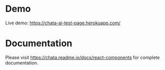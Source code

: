 # Demo

Live demo: https://chata-ai-test-page.herokuapp.com/

# Documentation

Please visit https://chata.readme.io/docs/react-components for complete documentation.

<!-- # Installation

This is a library of react widgets. React must be installed as a prerequisite

#### Using npm or yarn

```
$ npm install react-chata
```

```
$ yarn add react-chata
```

#### Import in Browser

# Environment Support

- Modern browsers

- Support for voice to text button in Google Chrome only. Will fail silently in other browsers.

# Authentication

You will need a API key, customer ID, user ID, and domain to query your database through these widgets. Additionally, we require that you pass in a valid JWT token to be used on every endpoint call.

For more information on these requirements or how to retrieve/refresh your token please visit the chata.io developer site https://chata.readme.io

# Components

#### DataMessenger

A chat panel that slides open from the edge of the screen. You will find a list of available props and their defaults in the next section.

```
import React, { Component } from 'react'
import { DataMessenger } from 'react-chata';

import 'react-chata/dist/autoql.esm.css'

export default class App extends Component {
  state = {
    isVisible: false
  }

  render = () => {
    return (
      <DataMessenger
        apiKey="your-api-key"
        customerId="your-customer-id"
        userId="your-user-id"
        username="your@email.com"
        domain="https://yourdomain.com"
        token="your-jwt-token"

        isVisible={this.state.isVisible}
        onHandleClick={() =>
          this.setState({ isVisible: !this.state.isVisible })
        }}
      />
    )
  }
}
```

#### ChatBar and ResponseRenderer

A chat bar component and visualization component that can be placed anywhere. The ChatBar component ref should be passed into the ResponseRenderer component as a prop. This will link the two components together so they can interact with eachother.

You will find a list of available props and their defaults in the next section.

```
import React, { Component, Fragment } from 'react'
import { ChatBar, ResponseRenderer } from 'react-chata';

import 'react-chata/dist/autoql.esm.css'

export default class App extends Component {
  chatBarRef = null;

  render = () => {
    return (
      <Fragment>
        <ChatBar
          apiKey="your-api-key"
          customerId="your-customer-id"
          userId="your-user-id"
          username="your@email.com"
          domain="https://yourdomain.com"
          token="your-jwt-token"

          ref={r => (this.chatBarRef = r)}
          onResponseCallback={response => {
            this.setState({ response })
          }}
        />
        <ResponseRenderer
          chatBarRef={this.chatBarRef}
          response={this.state.response}
        />
      </Fragment>
    )
  }
}
```

#### Dashboard

An editable dashboard component containing tiles with a query and a visualization. This component takes an array of tile objects as a prop for the initial render. If the user wants to edit the dashboard, the new tile state can be retrieved using the getDashboardTileState function and stored in a database for persistence.

You will find a list of available props and their defaults in the next section.

```
import React, { Component } from 'react'
import { Dashboard } from 'react-chata';

import 'react-chata/dist/autoql.esm.css'

export default class App extends Component {
  state = {
    tiles: [
      {
        key: '0',
        w: 3,
        h: 2,
        x: 0,
        y: 0,
        query: 'total profit this month',
        title: 'Profit - Current Month'
      },
      {
        key: '1',
        w: 3,
        h: 2,
        x: 3,
        y: 0,
        query: 'total profit last month',
        title: 'Profit - Previous Month'
      },
    ]
  }

  render = () => {
    return (
      <Dashboard
        apiKey="your-api-key"
        customerId="your-customer-id"
        userId="your-user-id"
        username="your@email.com"
        domain="https://yourdomain.com"
        token="your-jwt-token"

        ref={r => (this.dashboardRef = r)}
        tiles={this.tiles}
        onChangeCallback={tiles => this.setState({ tiles })}
      />
    )
  }
}
```

# Props

#### DataMessenger Props

| Prop                             | Type                                                                                                                             | Default Value                                                                   |
| :------------------------------- | :------------------------------------------------------------------------------------------------------------------------------- | :------------------------------------------------------------------------------ |
| token (Required)                 | String                                                                                                                           | -                                                                               |
| apiKey (Required)                | String                                                                                                                           | -                                                                               |
| customerId (Required)            | String                                                                                                                           | -                                                                               |
| userId (Required)                | String                                                                                                                           | -                                                                               |
| domain (Required)                | String                                                                                                                           | -                                                                               |
| isVisible                        | Boolean                                                                                                                          | false                                                                           |
| placement                        | String: 'left' &#124;&#124; 'right' &#124;&#124; 'top' &#124;&#124; 'bottom'                                                     | 'right'                                                                         |
| width                            | String &#124;&#124; Number                                                                                                       | 500                                                                             |
| height                           | String &#124;&#124; Number                                                                                                       | 350                                                                             |
| theme                            | String: 'light' &#124;&#124; 'dark'                                                                                              | 'light'                                                                         |
| accentColor                      | String                                                                                                                           | light theme: '#28a8e0', dark theme: '#525252'                                   |
| title                            | String                                                                                                                           | 'Data Messenger'                                                                |
| showHandle                       | Boolean                                                                                                                          | true                                                                            |
| handleStyles                     | Object                                                                                                                           | {}                                                                              |
| onVisibleChange                  | Function                                                                                                                         | () => {}                                                                        |
| onHandleClick                    | Function                                                                                                                         | () => {}                                                                        |
| onMaskClick                      | Function                                                                                                                         | onHandleClick                                                                   |
| maskClosable                     | Boolean                                                                                                                          | true                                                                            |
| shiftScreen                      | Boolean                                                                                                                          | false                                                                           |
| customerName                     | String                                                                                                                           | 'there'                                                                         |
| introMessage                     | String                                                                                                                           | 'Hi {customerName}! I'm here to help you access, search and analyze your data.' |
| maxMessages                      | Number                                                                                                                           | undefined                                                                       |
| clearOnClose                     | Boolean                                                                                                                          | false                                                                           |
| enableVoiceRecord                | Boolean                                                                                                                          | true                                                                            |
| enableAutocomplete               | Boolean                                                                                                                          | true                                                                            |
| autocompleteStyles               | Object                                                                                                                           | {}                                                                              |
| enableQueryValidation                  | Boolean                                                                                                                          | true                                                                            |
| enableDrilldowns                | Boolean                                                                                                                          | false                                                                           |
| demo                             | Boolean                                                                                                                          | false                                                                           |
| dataFormatting                   | Object: { currencyCode, languageCode, qualityDecimals, quantityDecimals, comparisonDisplay, monthDayFormat, monthDayYearFormat } | {}                                                                              |
| dataFormatting.currencyCode      | String                                                                                                                           | 'USD'                                                                           |
| dataFormatting.languageCode      | String                                                                                                                           | 'en-US'                                                                         |
| dataFormatting.currencyDecimals  | Number                                                                                                                           | 2                                                                               |
| dataFormatting.quantityDecimals  | Number                                                                                                                           | 1                                                                               |
| dataFormatting.comparisonDisplay | String: 'ratio' &#124;&#124; 'percent'                                                                                           | 'percent'                                                                       |

| fontFamily | String | 'sans-serif' |
| chartColors | Array | ['#355C7D', '#6C5B7B', '#C06C84', '#f67280', '#F8B195'] |

#### ChatBar Props

| Prop                  | Type     | Default Value |
| :-------------------- | :------- | :------------ |
| token (Required)      | String   | -             |
| apiKey (Required)     | String   | -             |
| customerId (Required) | String   | -             |
| userId (Required)     | String   | -             |
| domain (Required)     | String   | -             |
| isDisabled            | Boolean  | false         |
| onSubmit              | Function | () => {}      |
| onResponseCallback    | Function | () => {}      |
| autoCompletePlacement | String   | 'top'         |
| showLoadingDots       | Boolean  | true          |
| showChataIcon         | Boolean  | true          |
| enableVoiceRecord     | Boolean  | true          |
| enableAutocomplete    | Boolean  | true          |
| autocompleteStyles    | Object   | {}            |
| enableQueryValidation       | Boolean  | true          |
| enableDrilldowns     | Boolean  | false         |
| demo                  | Boolean  | false         |
| debug                 | Boolean  | false         |
| fontFamily            | String   | 'sans-serif'  |

#### ResponseRenderer Props

| Prop                             | Type                                                                                                                             | Default Value                                           |
| :------------------------------- | :------------------------------------------------------------------------------------------------------------------------------- | :------------------------------------------------------ |
| response (Required)              | Object                                                                                                                           | -                                                       |
| chatBarRef                       | Instance of `<ChatBar/>`                                                                                                         | undefined                                               |
| supportsSuggestions              | Boolean                                                                                                                          | true                                                    |
| processDrilldown                 | Function                                                                                                                         | () => {}                                                |
| onSuggestionClick                | Function                                                                                                                         | undefined                                               |
| tableBorderColor                 | String                                                                                                                           | undefined                                               |
| tableHoverColor                  | String                                                                                                                           | undefined                                               |
| displayType                      | String                                                                                                                           | undefined                                               |
| renderTooltips                   | Boolean                                                                                                                          | true                                                    |
| fontFamily                       | String                                                                                                                           | 'sans-serif'                                            |
| chartColors                      | Array                                                                                                                            | ['#355C7D', '#6C5B7B', '#C06C84', '#f67280', '#F8B195'] |
| dataFormatting                   | Object: { currencyCode, languageCode, qualityDecimals, quantityDecimals, comparisonDisplay, monthDayFormat, monthDayYearFormat } | {}                                                      |
| dataFormatting.currencyCode      | String                                                                                                                           | 'USD'                                                   |
| dataFormatting.languageCode      | String                                                                                                                           | 'en-US'                                                 |
| dataFormatting.currencyDecimals  | Number                                                                                                                           | 2                                                       |
| dataFormatting.quantityDecimals  | Number                                                                                                                           | 1                                                       |
| dataFormatting.comparisonDisplay | String: 'ratio' &#124;&#124; 'percent'                                                                                           | 'percent'                                               |

#### Dashboard Props

| Prop                  | Type                                   | Default Value                                           |
| :-------------------- | :------------------------------------- | :------------------------------------------------------ |
| token (Required)      | String                                 | -                                                       |
| apiKey (Required)     | String                                 | -                                                       |
| customerId (Required) | String                                 | -                                                       |
| userId (Required)     | String                                 | -                                                       |
| domain (Required)     | String                                 | -                                                       |
| tiles (Required)      | Array of Tile Objects                  | []                                                      |
| onChangeCallback      | Function                               | () => {}                                                |
| isEditing             | Boolean                                | false                                                   |
| currencyCode          | String                                 | 'USD'                                                   |
| languageCode          | String                                 | 'en-US'                                                 |
| currencyDecimals      | Number                                 | 2                                                       |
| quantityDecimals      | Number                                 | 1                                                       |
| comparisonDisplay     | String: 'ratio' &#124;&#124; 'percent' | 'percent'                                               |
| fontFamily            | String                                 | 'sans-serif'                                            |
| chartColors           | Array                                  | ['#26A7E9', '#A5CD39', '#DD6A6A', '#FFA700', '#00C1B2'] |
| titleColor            | string                                 | '#2466AE'                                               |
| executeOnMount        | Boolean                                | true                                                    |
| executeOnStopEditing  | Boolean                                | true                                                    |
| notExecutedText       | String                                 | 'Hit "Execute" to run this dashboard'                   |
| demo                  | Boolean                                | false                                                   |
| debug                 | Boolean                                | false                                                   |

#### Prop Descriptions

**isVisible**: Whether the drawer is open or not. You have full control over the visibility of the drawer by using your own state.

**placement**: Which edge of the screen to place the drawer.

**width**: Set the drawer width in pixels. If the value is larger than the screen width, the screen width will be used. This value will only be applied for placements "left" and "right" only. The value will be ignored for "top" and "bottom" placements.

**height**: Set the drawer height in pixels. If the value is larger than the screen height, the screen height will be used. This value will only be applied for placements "top" and "bottom" only. The value will be ignored for "left" and "right" placements.

**title**: Text that appears in the header of the chat window. You must provide an empty string if you do not want text here, otherwise the default text will be used.

**showHandle**: Whether or not to show the handle. If you do not want to show the handle, you can use your own custom button and control the drawer with the isVisible prop.

**handleStyles**: Specify custom css styles for the handle. Must pass in a valid jsx css style object (ie. { backgroundColor: '#000000' }).

**clearOnClose**: Whether or not to clear all messages when the drawer is closed. The intro message will still show when you open the drawer again.

**maxMessages**: Maximum amount of messages to show in the drawer at one time. If a new message is added and you have reached the maximum, the oldest message will be erased. Any number smaller than 2 will be ignored.

**theme**: Color theme for the chat drawer. Currently there is a light theme and a dark theme. You can also change the accent colour with the accentColor prop in addition to changing the theme.

**accentColor**: Main accent color used in the chat drawer. This is the color of the header, speech-to-text button, and the request messages. The chart colours will not be affected by this.

**chartColors**: An array of colors for the chart themes starting with the most primary. You can pass in any valid css color format in here, however it is recommended that the color is opaque. ie. "#26A7E9", "rgb(111, 227, 142)", or "red". The charts will always use the colors in order from first to last. If the chart requires more colors than provided, it will repeat the colors provided.

**titleColor**: The color of the title for dashboard tiles.

**onVisibleChange**: Callback after the drawer closes or opens.

**onHandleClick**: Callback when drawer handle is clicked.

**showMask**: Whether or not to show the mask (grayed out overlay when the chat drawer is open).

**onMaskClick**: If showMask is true, this is the callback for when the mask is clicked.

**maskClosable**: If this value is set to true, the onHandleClick function will be called when the mask is clicked. If showMask is false, this prop will be ignored.

**shiftScreen**: Whether or not to shift the whole screen over when the drawer opens/closes.

**customerName**: Name used in the intro message (ie. "Hi Nikki! I am here..."). You can customize this value using names from your own database.

**introMessage**: Customize the intro message to use your own branded voice. The customerName prop will be ignored if this is provided.

**fontFamily**: Customize the font family to the provided font wherever possible. Accepts any css font family that is available, and if not it will default on sans-serif

**enableVoiceRecord**: Enables the speech to text button. Note that this feature is only available in Google Chrome. It will fail silently on other browsers.

**enableAutocomplete**: If this is enabled, you will see query suggestions as you type in the chat bar.

**autocompleteStyles**: Object with jsx css to style the auto-complete popup (ie. { borderRadius: '4px' }).

**enableQueryValidation**: If this is enabled, the query will first go through a "safetynet" endpoint. If chata detects that a label might be misspelled, suggestions for that label will be returned in a message.

For example: If you query 'How much money does Nikk owe me?', safetynet may detect that there is no label called 'Nikk', but there are labels called 'Nikki', and 'Nick' in your database. The message will then let you choose a different label and re-run the query.

If this value is false, the query will bypass the "safetynet" endpoint and be sent straight to the "query" endpoint.

**enableDrilldowns**: A new query will be sent when clicking on a table or chart element to "drill down" into the data. A new message will be sent to the user with more detailed data related to that clicked element. If this is true, nothing will happen when a table or chart element is clicked.

**demo**: If this value is true, the widget will use chata's demo Plumbing Co. as a data source.

**debug**: If this value is true, the generated SQL for your queries will show in the interpretation icon in the message toolbar.

**response (Required)**: This is the whole response object supplied from the query endpoint (or safetynet endpoint if enabled). You must pass in this whole object to the response renderer to process.

For more information on the structure of a query response, please visit the API reference page on the chata.io developer site https://chata.readme.io/reference/queries-1#query

**chatBarRef**: The ref of the ChatBar component. This is used for the case where the response has a list of suggestions. If the user clicks on a suggestion, the ChatBar component will know to submit that new query.

**supportsSuggestions**: If this is true, the response message can have a list of suggestions if the query is not understood. If it is false, there will be a general error message in its place.

**processDrilldown**: Function to be called when a table or chart element is clicked. The DataMessenger uses the drilldown endpoint from the chata.io open API https://chata.readme.io/reference/queries-1#querydrilldown

**onSuggestionClick**: Function to be called when a button from a suggestion response is clicked. By default, the query will be submitted through the ChatBar component.

**tableBorderColor**: Custom color provided to the tables for the dividing lines and borders. Default is a medium gray.

**tableHoverColor**: Custom color provided to the tables for the rows on hover. Default is a medium-dark gray.

**displayType**: This is where you can pass in the type of visualization you want for the data. The full list of display types is below:

| Display Type         | Prop Value       | Description                                                                                                                                      |
| :------------------- | :--------------- | :----------------------------------------------------------------------------------------------------------------------------------------------- |
| Table                | `table`          | Displays array data in a regular table. (We use the Tabulator library)                                                                           |
| Pivot Table          | `pivot_table`    | Displays a multi-dimensional table, with the first column frozen                                                                                 |
| Bar Chart            | `bar`            | Ordinal data is on the y-axis, numerical data is on the x-axis, bars are horizontal. Will show a series for each column of data where applicable |
| Column Chart         | `column`         | Ordinal data is on the x-axis, numerical data is on the y-axis, bars are vertical. Will show a series for each column of data where applicable   |
| Line Chart           | `line`           | Ordinal data is on the x-axis, numerical data is on the y-axis. Will show a line series for each column of data where applicable                 |
| Stacked Bar Chart    | `stacked-bar`    | Bars will be split into categories and the width of each section will be based on the total for that category                                    |
| Stacked Column Chart | `stacked-column` | Columns will be split into categories and the height of each section will be based on the total for that category                                |
| Heat Map             | `heatmap`        | The position of the squares are based on the categories, and the opacity of the squares are based on the values                                  |
| Bubble Chart         | `bubble`         | The position of the bubbles are based on the categories, and the radius of the bubbles are based on the values                                   |

You must pass in a supported display type to the ResponseRenderer (see the Supported Display Types section below for more details). If an invalid display type or non-supported display type is passed in, it will default to a regular table.

**renderTooltips**: Whether or not to render tooltips for chart display types. When this value is true, each chart element will have a tooltip showing the ordinal title/value and numerical title/value.

**currencyCode**: If your data is not in USD, you can specify the currency code here and all tables and charts will show the default currency formatting for that code.

**currencyDecimals**: Number of decimals to display for currency data types.

**quantityDecimals**: Number of decimals to display for quantity data types.

> **Warning:**
> Setting a currency code does _not_ perform a currency conversion. It simply displays the number in the desired format.

**languageCode**: If the currency code from your country needs to use a language other than english in order to show symbols correctly, you can pass in a locale here. Visit https://developer.mozilla.org/en-US/docs/Web/JavaScript/Reference/Global_Objects/NumberFormat for more details

**isEditing**: Toggles edit mode for the dashboard component. If edit mode is active, the user is able to resize, reorder, or delete a tile. They are also able to change the query, title, and visualization type.

**tiles**: Required prop to manage the state of the dashboard. Used along with **onChangeCallback** below to control the state of the dashboard. More details in the Tile section below on the structure of this prop.

**onChangeCallback**: Callback used to update your tile state in your own react component. See example below for how to control the state of the dashboard.

# Tiles

The defaultTileState prop should be an array of tile objects. This can either be created through the widget by using edit mode, or you can pass it in manually. The minimum required structure for a dashboard tile is as follows:

```
{
   key: '0', // unique id for each tile
   w: 3, // width of the tile. A value of 1 represents 1/12 of the container width. 12 is the maximum (full width)
   h: 2, // height of the tile. A value of 1 represents 60px
   x: 0, // x position of the tile (in same increments as w)
   y: 0, // y position of the tile (in same increments as h)
   query: 'total profit this month', // query to be used for the tile
   title: 'Profit - Current Month' // title to display in the tile outide of edit mode. If this isn't supplied, the query text will be used
}
```

> **This is a controlled component**
> Note: The dashboard component is a controlled component. It accepts a tiles prop and an onChange callback that are designed to work with each other using your own state. This makes it extremely easy to fetch/manage/store the current dashboard tile state.

If you want to persist the dashboard, simply store the tile array in your own database. See example below for how to manage the dashboards tile state:

```
import React, { Component, Fragment } from 'react'
import { Dashboard, getDashboardTileState } from 'react-chata';

import 'react-chata/dist/autoql.esm.css'

export default class App extends Component {
  state = {
    isEditingDashboard: false,
    tiles: [],
  }

  saveDashboard = () => {
     // Save tileState somewhere
     yourSaveEndpoint(this.state.tiles);
  }

  render = () => {
    return (
      <Fragment>
        <button
      	  onClick={() =>
            this.setState({
              isEditingDashboard: !this.state.isEditingDashboard
            })}
        >
          Toggle Edit
        </button>
        <button onClick={this.saveDashboard}>
          Save Dashboard
        </button>
        <Dashboard
          apiKey="your-api-key"
          customerId="your-customer-id"
          userId="your-user-id"
          username="your@email.com"
          domain="https://yourdomain.com"
          token="your-jwt-token"

          tiles={this.state.tiles}
          onChangeCallback={tiles => this.setState(tiles)}
          ref={r => (this.dashboardRef = r)}
          isEditing={this.state.isEditingDashboard}
        />
      </Fragment>
    )
  }
}
```

> **You probably don't need the response!**
> When saving your dashboard tiles, it is likely that you don't need to save the query response, since the dashboard can be executed ad hoc. In this case, just exclude the queryResponse from the tile objects.

# Supported Display Types

Using the ref of ResponseRenderer, you can access the `supportedDisplayTypes` array that is stored in the component. These are display type options you can pass in as the displayType prop into the ResponseRenderer component.

```
import React, { Component } from 'react'
import { ResponseRenderer } from 'react-chata'

import 'react-chata/dist/autoql.esm.css'

export default class App extends Component {

...
  getSupportedDisplayTypes = () => {
    return this.responseRef.supportedDisplayTypes
  }

  render = () => {
    const displayType = this.getSupportedDisplayTypes().includes('bar') ? 'bar' : 'table'

    return (
      <ResponseRenderer
        ref={ref => this.responseRef = ref}
        response={this.state.response}
        displayType={displayType} // If you pass in an unsupported display type, it will use 'table' by default
      />
    )
  }
}
```

# Dashboard Edit Mode

**Points to note about dashboard edit mode: **

- Safetynet and suggestions are enabled only in edit mode. If outside of edit mode, the tile will display a general error message. The reason for this it that the query should be considered immutable outside of edit mode.

- To add a dashboard tile, you can call the "addTile" function from the dashboard ref. It will make a new tile and place it at the bottom of the dashboard with a default width and height of 6 and 5 respectively.

- To undo the previous action, you can call the "undo" function from the dashboard ref. This will only undo one previous action. Undoing a second time will "redo"

```
import React, { Component, Fragment } from 'react'
import { Dashboard, getDashboardTileState } from 'react-chata';

import 'react-chata/dist/autoql.esm.css'

export default class App extends Component {
  state = {
    isEditingDashboard: true,
  }

  ...
  addTile = () => {
    if (this.state.isEditingDashboard ? this.dashboardRef) {
      this.dashboardRef.addTile()
    }
  }

  undo = () => {
    if (this.state.isEditingDashboard ? this.dashboardRef) {
      this.dashboardRef.undo()
    }
  }

  render = () => {
    return (
      <Fragment>
        <button onClick={this.addTile}>
          Add Tile
        </button>
        <button onClick={this.undo}>
          Undo
        </button>
        <Dashboard
          apiKey="your-api-key"
          customerId="your-customer-id"
          userId="your-user-id"
          username="your@email.com"
          domain="https://yourdomain.com"
          token="your-jwt-token"

          ref={r => (this.dashboardRef = r)}
          isEditing={this.state.isEditingDashboard}
        />
      </Fragment>
    )
  }
}
```

# More Examples

```
import React, { Component } from 'react'
import { DataMessenger } from 'react-chata'

import 'react-chata/dist/autoql.esm.css'

export default class App extends Component {
  state = {
    isVisible: false
  }

  render = () => {
    return (
      <DataMessenger
        isVisible={this.state.isVisible}
        onHandleClick={() =>
          this.setState({ isVisible: !this.state.isVisible })
        }
        placement="bottom"
        maskClosable
        showMask={false}
        width="700px"
        handleStyles={{ left: 'unset', right: '25px' }}
      />
    )
  }
}
``` -->
